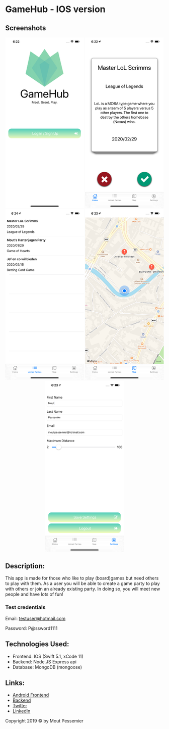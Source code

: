 # GameHub - IOS version

## Screenshots
<p align="center">
<img src="./Screenshots/login.png" width="250" />
<img src="./Screenshots/cardstack.png" width="250" />
<img src="./Screenshots/partyoverview.png" width="250" />
<img src="./Screenshots/map.png" width="250" />
<img src="./Screenshots/settings.png" width="250" />
</p>

## Description:

This app is made for those who like to play (board)games but need others to play with them. As a user you will be able to create a game party to play with others or join an already existing party. In doing so, you will meet new people and have lots of fun!

### Test credentials

Email: testuser@hotmail.com

Password: P@ssword1111

## Technologies Used:

 - Frontend: IOS (Swift 5.1, xCode 11)
 - Backend: Node.JS Express api
 - Database: MongoDB (mongoose)

## Links:

 - [Android Frontend](https://github.com/MoutPessemier/GameHub-Android)
 - [Backend](https://github.com/MoutPessemier/GameHub-Backend-Express)
 - [Twitter](https://twitter.com/MoutPessemier)
 - [LinkedIn](https://www.linkedin.com/in/moutpessemier/)

Copyright 2019 © by Mout Pessemier
